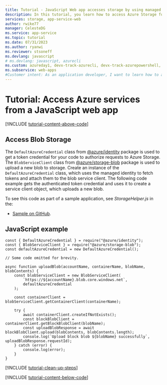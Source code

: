 ```yaml
---
title: Tutorial - JavaScript Web app accesses storage by using managed identities | Azure
description: In this tutorial, you learn how to access Azure Storage for a JavaScript app by using managed identities.
services: storage, app-service-web
author: rwike77
manager: CelesteDG
ms.service: app-service
ms.topic: tutorial
ms.date: 07/31/2023
ms.author: ryanwi
ms.reviewer: stsoneff
ms.devlang: javascript
# ms.devlang: javascript, azurecli
ms.custom: azureday1, devx-track-azurecli, devx-track-azurepowershell, subject-rbac-steps, devx-track-dotnet, devx-track-js, AppServiceConnectivity
ms.subservice: web-apps
#Customer intent: As an application developer, I want to learn how to access Azure Storage for an app by using managed identities.
---
```


# Tutorial: Access Azure services from a JavaScript web app

[!INCLUDE [tutorial-content-above-code](./includes/tutorial-dotnet-storage-managed-identity/introduction.md)]

## Access Blob Storage
The `DefaultAzureCredential` class from [@azure/identity](https://github.com/Azure/azure-sdk-for-js/blob/main/sdk/identity/identity/README.md) package is used to get a token credential for your code to authorize requests to Azure Storage. The `BlobServiceClient` class from [@azure/storage-blob](https://github.com/Azure/azure-sdk-for-js/tree/main/sdk/storage/storage-blob) package is used to upload a new blob to storage. Create an instance of the `DefaultAzureCredential` class, which uses the managed identity to fetch tokens and attach them to the blob service client. The following code example gets the authenticated token credential and uses it to create a service client object, which uploads a new blob.

To see this code as part of a sample application, see *StorageHelper.js* in the:
* [Sample on GitHub](https://github.com/Azure-Samples/ms-identity-easyauth-nodejs-storage-graphapi/tree/main/1-WebApp-storage-managed-identity).

## JavaScript example

```nodejs
const { DefaultAzureCredential } = require("@azure/identity");
const { BlobServiceClient } = require("@azure/storage-blob");
const defaultAzureCredential = new DefaultAzureCredential();

// Some code omitted for brevity.

async function uploadBlob(accountName, containerName, blobName, blobContents) {
    const blobServiceClient = new BlobServiceClient(
        `https://${accountName}.blob.core.windows.net`,
        defaultAzureCredential
    );

    const containerClient = blobServiceClient.getContainerClient(containerName);

    try {
        await containerClient.createIfNotExists();
        const blockBlobClient = containerClient.getBlockBlobClient(blobName);
        const uploadBlobResponse = await blockBlobClient.upload(blobContents, blobContents.length);
        console.log(`Upload block blob ${blobName} successfully`, uploadBlobResponse.requestId);
    } catch (error) {
        console.log(error);
    }
}
```

[!INCLUDE [tutorial-clean-up-steps](./includes/tutorial-cleanup.md)]

[!INCLUDE [tutorial-content-below-code](./includes/tutorial-dotnet-storage-managed-identity/cleanup.md)]
